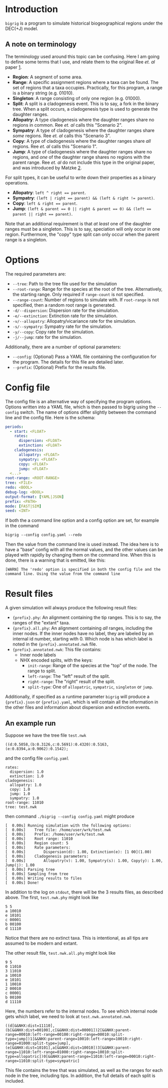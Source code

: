 # Introduction

`bigrig` is a program to simulate historical biogeographical regions under the
DEC(+J) model. 

## A note on terminology

The terminology used around this topic can be confusing. Here I am going to
define some terms that I use, and relate them to the original Ree _et. al_
paper [1].


- **Region**: A segment of some area.
- **Range**: A specific assignment regions where a taxa can be found. The set of
  regions that a taxa occupies. Practically, for this program, a range is a
  binary string (e.g. 01010).
- **Singleton**: A range consisting of only one region (e.g. 01000).
- **Split**: A split is a cladogenesis event. This is to say, a fork in the
  binary tree. When a split occurs, a cladogenesis type is used to generate the
  daughter ranges.
- **Allopatry**: A type cladogenesis where the daughter ranges share no regions
  in common. Ree _et. al_ calls this "Scenario 2".
- **Sympatry**: A type of cladogenesis where the daughter ranges share _some_
  regions. Ree _et. al_ calls this "Scenario 3".
- **Copy**: A type of cladogenesis where the daughter ranges share _all_
  regions. Ree _et. al_ calls this "Scenario 1".
- **Jump**: A type of cladogenesis where the daughter ranges share no regions,
  and _one_ of the daughter range shares no regions with the parent range. Ree
  _et. al_ do not include this type in the original paper, and was introduced by
  Matzke [2].

For split types, it can be useful to write down their properties as a binary
operations. 

- **Allopatry**: `left ^ right == parent`.
- **Sympatry**: `(left | right == parent) && (left & right != parent)`.
- **Copy**: `left & right == parent`.
- **Jump**: `(left & parent == 0 || right & parent == 0) && (left == parent || right == parent)`.

Note that an additional requirement is that _at least_ one of the daughter
ranges must be a singleton. This is to say, speciation will only occur in one
region. Furthermore, the "copy" type split can only occur when the parent range
is a singleton.
 
[1]: https://doi.org/10.1111/j.0014-3820.2005.tb00940.x
[2]: https://doi.org/10.1093/sysbio/syu056

# Options

The required parameters are: 

- `--tree`: Path to the tree file used for the simulation
- `--root-range`: Range for the species at the root of the tree. Alternatively,
  the starting range. Only required if `range-count` is not specified.
- `--range-count`: Number of regions to simulate with. If `root-range` is not
  specified, then a random root range is generated.
- `-d/--dispersion`: Dispersion rate for the simulation.
- `-e/--extinction`: Extinction rate for the simulation.
- `-v/--allopatry`: Allopatry/vicariance rate for the simulation.
- `-s/--sympatry`:  Sympatry rate for the simulation.
- `-y/--copy`: Copy rate for the simulation.
- `-j/--jump`:  rate for the simulation.

Additionally, there are a number of optional parameters:

- `--config`: (Optional) Pass a YAML file containing the configuration for the
  program. The details for this file are detailed later.
- `--prefix`: (Optional) Prefix for the results file.

# Config file

The config file is an alternative way of specifying the program options. Options
written into a YAML file, which is then passed to bigrig using the `--config`
switch. The name of options differ slightly between the command line and the
config file. Here is the schema:

```.yaml
periods:
  - start: <FLOAT>
    rates:
      dispersion: <FLOAT>
      extinction: <FLOAT>
    cladogenesis:
      allopatry: <FLOAT>
      sympatry: <FLOAT>
      copy: <FLOAT>
      jump: <FLOAT>
  <...>
root-range: <ROOT-RANGE>
tree: <FILE>
redo: <BOOL>
debug-log: <BOOL>
output-format: [YAML|JSON]
prefix: <PATH>
mode: [FAST|SIM]
seed: <INT>
```

If both the a command line option and a config option are set, for example in
the command

```
bigrig --config config.yaml --redo
```

Then the value from the command line is used instead. The idea here is to have a
"base" config with all the normal values, and the other values can be played
with rapidly by changing them on the command line. When this is done, there is a
warning that is emitted, like this:

```
[WARN] The 'redo' option is specified in both the config file and the command line. Using the value from the command line
```

# Result files

A given simulation will always produce the following result files:

- `{prefix}.phy`: An alignment containing the tip ranges. This is to say, the
  ranges of the "extant" taxa.
- `{prefix}.all.phy`: An alignment containing _all_ ranges, including the inner
  nodes. If the inner nodes have no label, they are labeled by an internal id
  number, starting with 0. Which node is has which label is noted in the
  `{prefix}.annotated.nwk` file.
- `{prefix}.annotated.nwk`: This file contains:
  - Inner node labels
  - NHX encoded splits, with the keys:
    - `init-range`: Range of the species at the "top" of the node. The range to
      split.
    - `left-range`: The "left" result of the split. 
    - `right-range`: The "right" result of the split.
    - `split-type`: One of `allopatric`, `sympatric`, `singleton` or `jump`.

Additionally, if specified as a runtime parameter `bigrig` will produce a
`{prefix}.json` or `{prefix}.yaml`, which is will contain all the information in
the other files and information about dispersion and extinction events.

## An example run

Suppose we have the tree file `test.nwk`

```
((d:0.5058,(b:0.3126,c:0.5691):0.4320):0.5163,(e:0.8394,a:0.9062):0.1542);
```

and the config file `config.yaml`

```
rates:
  dispersion: 1.0
  extinction: 1.0
cladogenesis:
  allopatry: 1.0
  copy: 1.0
  jump: 1.0
  sympatry: 1.0
root-range: 11010
tree: test.nwk
```

then command `./bigrig --config config.yaml` might produce


```
[  0.00s] Running simulation with the following options:
[  0.00s]    Tree file: /home/user/wrk/test.nwk
[  0.00s]    Prefix: /home/user/wrk/test.nwk
[  0.00s]    Root range: 11010
[  0.00s]    Region count: 5
[  0.00s]    Rate parameters:
[  0.00s]        Dispersion(d): 1.00, Extinction(e): [1 00](1.00)
[  0.00s]    Cladogenesis parameters:
[  0.00s]        Allopatry(v): 1.00, Sympatry(s): 1.00, Copy(y): 1.00, Jump(j): 1.00
[  0.00s] Parsing tree
[  0.00s] Sampling from tree
[  0.00s] Writing results to files
[  0.00s] Done!
```

In addition to the log on `stdout`, there will be the 3 results files, as
described above. The first, `test.nwk.phy` might look like

```
5 5
a 10010
e 10101
c 00001
b 00100
d 11110
```

Notice that there are no extinct taxa. This is intentional, as all tips are
assumed to be modern and extant.

The other result file, `test.nwk.all.phy` might look like

```
9 5
0 11010
3 11010
a 10010
e 10101
1 10010
2 00010
c 00001
b 00100
d 11110
```

Here, the numbers refer to the internal nodes. To see which internal node gets
which label, we need to look at `test.nwk.annotated.nwk`.

```
((d[&&NHX:dist=11110],(b[&&NHX:dist=00100],c[&&NHX:dist=00001])2[&&NHX:parent-range=00010:left-range=00100:right-range=00010:split-type=jump])1[&&NHX:parent-range=10010:left-range=10010:right-range=01000:split-type=jump],(e[&&NHX:dist=10101],a[&&NHX:dist=10010])3[&&NHX:parent-range=11010:left-range=01000:right-range=10010:split-type=allopatric])0[&&NHX:parent-range=11010:left-range=00010:right-range=11010:split-type=sympatric]
```

This file contains the tree that was simulated, as well as the ranges for each
node in the tree, including tips. In addition, the full details of each split is
included.
